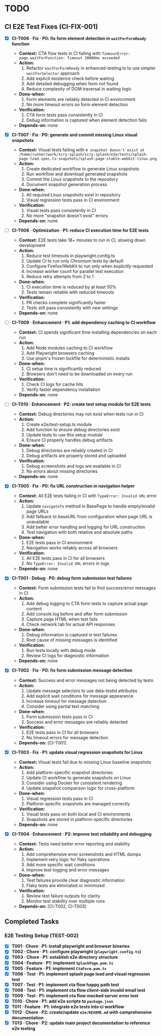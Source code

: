 # TODO

## CI E2E Test Fixes (CI-FIX-001)

- [x] **CI-T006 · Fix · P0: fix form element detection in `waitForFormReady` function**
    - **Context:** CTA flow tests in CI failing with `TimeoutError: page.waitForFunction: Timeout 30000ms exceeded`
    - **Action:**
        1. Refactor `waitForFormReady` in enhanced-testing.ts to use simpler `waitForSelector` approach
        2. Add explicit existence check before waiting
        3. Add detailed debugging when form not found
        4. Reduce complexity of DOM traversal in waiting logic
    - **Done‑when:**
        1. Form elements are reliably detected in CI environment
        2. No more timeout errors on form element detection
    - **Verification:**
        1. CTA form tests pass consistently in CI
        2. Debug information is captured when element detection fails
    - **Depends‑on:** none
    
- [x] **CI-T007 · Fix · P0: generate and commit missing Linux visual snapshots**
    - **Context:** Visual tests failing with `A snapshot doesn't exist at /home/runner/work/scry-splash/scry-splash/e2e/tests/splash-page-load.spec.ts-snapshots/splash-page-stable-webkit-linux.png`
    - **Action:**
        1. Create dedicated workflow to generate Linux snapshots
        2. Run workflow and download generated snapshots
        3. Commit the Linux snapshots to the repository
        4. Document snapshot generation process
    - **Done‑when:**
        1. All required Linux snapshots exist in repository
        2. Visual regression tests pass in CI environment
    - **Verification:**
        1. Visual tests pass consistently in CI
        2. No more "snapshot doesn't exist" errors
    - **Depends‑on:** none

- [ ] **CI-T008 · Optimization · P1: reduce CI execution time for E2E tests**
    - **Context:** E2E tests take 18+ minutes to run in CI, slowing down development
    - **Action:**
        1. Reduce test timeouts in playwright.config.ts
        2. Update CI to run only Chromium tests by default
        3. Configure Firefox/WebKit to run only when explicitly requested
        4. Increase worker count for parallel test execution
        5. Reduce retry attempts from 2 to 1
    - **Done‑when:**
        1. CI execution time is reduced by at least 50%
        2. Tests remain reliable with reduced timeouts
    - **Verification:**
        1. PR checks complete significantly faster
        2. Tests still pass consistently with new settings
    - **Depends‑on:** none

- [ ] **CI-T009 · Enhancement · P1: add dependency caching to CI workflow**
    - **Context:** CI spends significant time installing dependencies on each run
    - **Action:**
        1. Add Node modules caching to CI workflow
        2. Add Playwright browsers caching
        3. Use pnpm's frozen lockfile for deterministic installs
    - **Done‑when:**
        1. CI setup time is significantly reduced
        2. Browsers don't need to be downloaded on every run
    - **Verification:**
        1. Check CI logs for cache hits
        2. Verify faster dependency installation
    - **Depends‑on:** none

- [ ] **CI-T010 · Enhancement · P2: create test setup module for E2E tests**
    - **Context:** Debug directories may not exist when tests run in CI
    - **Action:**
        1. Create e2e/test-setup.ts module
        2. Add function to ensure debug directories exist
        3. Update tests to use this setup module
        4. Ensure CI properly handles debug artifacts
    - **Done‑when:**
        1. Debug directories are reliably created in CI
        2. Debug artifacts are properly stored and uploaded
    - **Verification:**
        1. Debug screenshots and logs are available in CI
        2. No errors about missing directories
    - **Depends‑on:** none

- [x] **CI-T005 · Fix · P0: fix URL construction in navigation helper**
    - **Context:** All E2E tests failing in CI with `TypeError: Invalid URL` error
    - **Action:**
        1. Update `navigateTo` method in BasePage to handle empty/invalid page URLs
        2. Add fallback to baseURL from configuration when page URL is unavailable
        3. Add better error handling and logging for URL construction
        4. Test navigation with both relative and absolute paths
    - **Done‑when:**
        1. E2E tests pass in CI environment
        2. Navigation works reliably across all browsers
    - **Verification:**
        1. All E2E tests pass in CI for all browsers
        2. No `TypeError: Invalid URL` errors in logs
    - **Depends‑on:** none

- [x] **CI-T001 · Debug · P0: debug form submission test failures**
    - **Context:** Form submission tests fail to find success/error messages in CI
    - **Action:**
        1. Add debug logging to CTA form tests to capture actual page content
        2. Add console.log before and after form submission
        3. Capture page HTML when test fails
        4. Check network tab for actual API responses
    - **Done‑when:**
        1. Debug information is captured in test failures
        2. Root cause of missing messages is identified
    - **Verification:**
        1. Run tests locally with debug mode
        2. Review CI logs for diagnostic information
    - **Depends‑on:** none

- [x] **CI-T002 · Fix · P0: fix form submission message detection**
    - **Context:** Success and error messages not being detected by tests
    - **Action:**
        1. Update message selectors to use data-testid attributes
        2. Add explicit wait conditions for message appearance
        3. Increase timeout for message detection
        4. Consider using partial text matching
    - **Done‑when:**
        1. Form submission tests pass in CI
        2. Success and error messages are reliably detected
    - **Verification:**
        1. E2E tests pass in CI for all browsers
        2. No timeout errors for message detection
    - **Depends‑on:** [CI-T001]

- [x] **CI-T003 · Fix · P1: update visual regression snapshots for Linux**
    - **Context:** Visual tests fail due to missing Linux baseline snapshots
    - **Action:**
        1. Add platform-specific snapshot directories
        2. Update CI workflow to generate snapshots on Linux
        3. Consider using Docker for consistent rendering
        4. Update snapshot comparison logic for cross-platform
    - **Done‑when:**
        1. Visual regression tests pass in CI
        2. Platform-specific snapshots are managed correctly
    - **Verification:**
        1. Visual tests pass on both local and CI environments
        2. Snapshots are stored in platform-specific directories
    - **Depends‑on:** none

- [x] **CI-T004 · Enhancement · P2: improve test reliability and debugging**
    - **Context:** Tests need better error reporting and stability
    - **Action:**
        1. Add comprehensive error screenshots and HTML dumps
        2. Implement retry logic for flaky operations
        3. Add more specific wait conditions
        4. Improve test logging and error messages
    - **Done‑when:**
        1. Test failures provide clear diagnostic information
        2. Flaky tests are eliminated or minimized
    - **Verification:**
        1. Review test failure outputs for clarity
        2. Monitor test stability over multiple runs
    - **Depends‑on:** [CI-T002, CI-T003]

## Completed Tasks

### E2E Testing Setup (TEST-002)
- [x] **T001 · Chore · P1: install playwright and browser binaries**
- [x] **T002 · Chore · P1: configure playwright (`playwright.config.ts`)**
- [x] **T003 · Chore · P1: establish e2e directory structure**
- [x] **T004 · Feature · P1: implement `SplashPage.pom.ts`**
- [x] **T005 · Feature · P1: implement `CtaForm.pom.ts`**
- [x] **T006 · Test · P1: implement splash page load and visual regression test**
- [x] **T007 · Test · P1: implement cta flow happy path test**
- [x] **T008 · Test · P1: implement cta flow client-side invalid email test**
- [x] **T009 · Test · P1: implement cta flow mocked server error test**
- [x] **T010 · Chore · P1: add e2e scripts to `package.json`**
- [x] **T011 · Feature · P1: integrate e2e tests into ci workflow**
- [x] **T012 · Chore · P2: create/update `e2e/README.md` with comprehensive documentation**
- [x] **T013 · Chore · P2: update main project documentation to reference e2e testing**